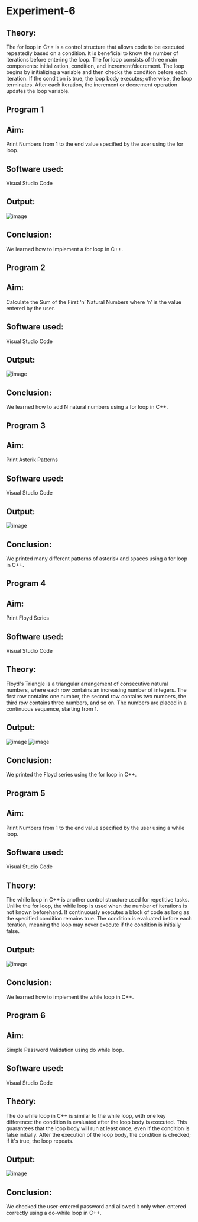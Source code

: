 # Experiment-6
## Theory:
The for loop in C++ is a control structure that allows code to be executed repeatedly based on a condition. It is beneficial to know the number of iterations before entering the loop. The for loop consists of three main components: initialization, condition, and increment/decrement. The loop begins by initializing a variable and then checks the condition before each iteration. If the condition is true, the loop body executes; otherwise, the loop terminates. After each iteration, the increment or decrement operation updates the loop variable.

## Program 1
## Aim:
Print Numbers from 1 to the end value specified by the user using the for loop.

## Software used:
Visual Studio Code

## Output:
![image](https://github.com/user-attachments/assets/2f666c9a-e042-4d61-bc1d-edf4cdd8732d)

## Conclusion:
We learned how to implement a for loop in C++.


## Program 2
## Aim:
Calculate the Sum of the First ‘n’ Natural Numbers where ‘n’ is the value entered by the user.

## Software used:
Visual Studio Code

## Output:
![image](https://github.com/user-attachments/assets/b009e6ec-527a-41b7-9f1e-8f89719bdfee)

## Conclusion:
We learned how to add N natural numbers using a for loop in C++.


## Program 3
## Aim:
Print Asterik Patterns

## Software used:
Visual Studio Code

## Output:
![image](https://github.com/user-attachments/assets/df07aa8d-8c27-4240-b736-e49f193f5492)

## Conclusion:
We printed many different patterns of asterisk and spaces using a for loop in C++.

## Program 4
## Aim:
Print Floyd Series

## Software used:
Visual Studio Code

## Theory:
Floyd's Triangle is a triangular arrangement of consecutive natural numbers, where each row contains an increasing number of integers. The first row contains one number, the second row contains two numbers, the third row contains three numbers, and so on. The numbers are placed in a continuous sequence, starting from 1.

## Output:
![image](https://github.com/user-attachments/assets/00af83e1-b471-4f5e-bae1-2dfc7defb7dc)
![image](https://github.com/user-attachments/assets/f0c94b7a-313b-4c5b-91b6-f11e1a18a180)

## Conclusion:
We printed the Floyd series using the for loop in C++.

## Program 5
## Aim:
Print Numbers from 1 to the end value specified by the user using a while loop.

## Software used:
Visual Studio Code

## Theory:
The while loop in C++ is another control structure used for repetitive tasks. Unlike the for loop, the while loop is used when the number of iterations is not known beforehand. It continuously executes a block of code as long as the specified condition remains true. The condition is evaluated before each iteration, meaning the loop may never execute if the condition is initially false.

## Output:
![image](https://github.com/user-attachments/assets/4a8bdbce-7400-454c-83c7-9589b4351a06)

## Conclusion:
We learned how to implement the while loop in C++.

## Program 6
## Aim:
Simple Password Validation using do while loop.

## Software used:
Visual Studio Code

## Theory:
The do while loop in C++ is similar to the while loop, with one key difference: the condition is evaluated after the loop body is executed. This guarantees that the loop body will run at least once, even if the condition is false initially. After the execution of the loop body, the condition is checked; if it's true, the loop repeats.

## Output:
![image](https://github.com/user-attachments/assets/d53610b6-04f9-4f21-b582-b31690be813f)

## Conclusion:
We checked the user-entered password and allowed it only when entered correctly using a do-while loop in C++.
